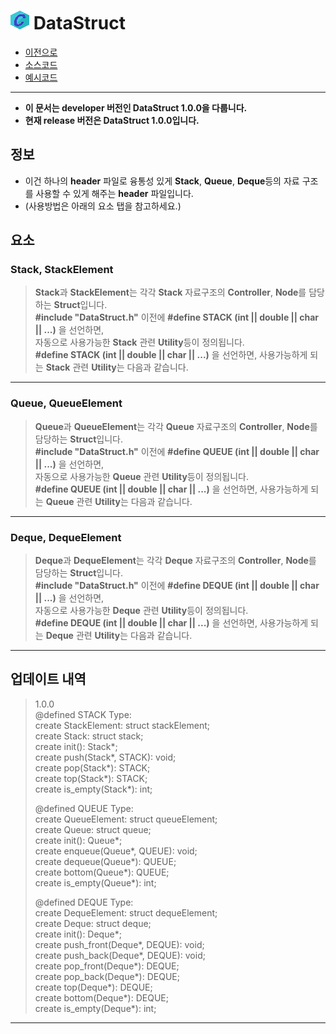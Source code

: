# ![C icon](https://github.com/hynrusang/c-lib/blob/main/resource/logo.png) DataStruct
- [이전으로](https://github.com/hynrusang/c-lib/tree/main)
- [소스코드](https://github.com/hynrusang/c-lib/blob/main/1.0.0/DataStruct.h)
- [예시코드](https://github.com/hynrusang/c-lib/blob/main/1.0.0/DataStruct.c)
---
- **이 문서는 developer 버전인 DataStruct 1.0.0을 다룹니다.**  
- **현재 release 버전은 DataStruct 1.0.0입니다.**  
## 정보
- 이건 하나의 **header** 파일로 융통성 있게 **Stack**, **Queue**, **Deque**등의 자료 구조를 사용할 수 있게 해주는 **header** 파일입니다.    
- (사용방법은 아래의 요소 탭을 참고하세요.)  
  
## 요소
### Stack, StackElement  
> **Stack**과 **StackElement**는 각각 **Stack** 자료구조의 **Controller**, **Node**를 담당하는 **Struct**입니다.  
> **#include "DataStruct.h"** 이전에 **#define STACK (int || double || char || ...)** 을 선언하면,  
> 자동으로 사용가능한 **Stack** 관련 **Utility**등이 정의됩니다.  
> **#define STACK (int || double || char || ...)** 을 선언하면, 사용가능하게 되는 **Stack** 관련 **Utility**는 다음과 같습니다.
---
### Queue, QueueElement  
> **Queue**과 **QueueElement**는 각각 **Queue** 자료구조의 **Controller**, **Node**를 담당하는 **Struct**입니다.  
> **#include "DataStruct.h"** 이전에 **#define QUEUE (int || double || char || ...)** 을 선언하면,  
> 자동으로 사용가능한 **Queue** 관련 **Utility**등이 정의됩니다.  
> **#define QUEUE (int || double || char || ...)** 을 선언하면, 사용가능하게 되는 **Queue** 관련 **Utility**는 다음과 같습니다.
---
### Deque, DequeElement
> **Deque**과 **DequeElement**는 각각 **Deque** 자료구조의 **Controller**, **Node**를 담당하는 **Struct**입니다.  
> **#include "DataStruct.h"** 이전에 **#define DEQUE (int || double || char || ...)** 을 선언하면,  
> 자동으로 사용가능한 **Deque** 관련 **Utility**등이 정의됩니다.  
> **#define DEQUE (int || double || char || ...)** 을 선언하면, 사용가능하게 되는 **Deque** 관련 **Utility**는 다음과 같습니다.
---
## 업데이트 내역
> 1.0.0  
> @defined STACK Type:  
> create StackElement: struct stackElement;  
> create Stack: struct stack;  
> create init(): Stack*;  
> create push(Stack*, STACK): void;  
> create pop(Stack*): STACK;  
> create top(Stack*): STACK;  
> create is_empty(Stack*): int;  
>  
> @defined QUEUE Type:  
> create QueueElement: struct queueElement;  
> create Queue: struct queue;  
> create init(): Queue*;  
> create enqueue(Queue*, QUEUE): void;  
> create dequeue(Queue*): QUEUE;  
> create bottom(Queue*): QUEUE;  
> create is_empty(Queue*): int;  
>  
> @defined DEQUE Type:  
> create DequeElement: struct dequeElement;  
> create Deque: struct deque;  
> create init(): Deque*;  
> create push_front(Deque*, DEQUE): void;  
> create push_back(Deque*, DEQUE): void;  
> create pop_front(Deque*): DEQUE;  
> create pop_back(Deque*): DEQUE;  
> create top(Deque*): DEQUE;  
> create bottom(Deque*): DEQUE;  
> create is_empty(Deque*): int;  
---
